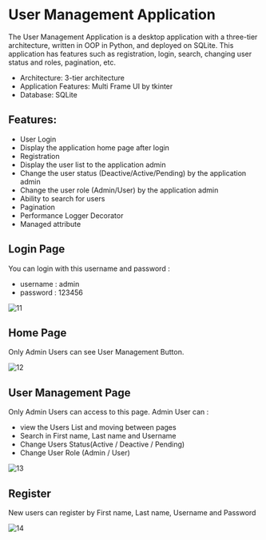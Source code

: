 # User Management Application
The User Management Application is a desktop application with a three-tier architecture, written in OOP in Python, and deployed on SQLite.
This application has features such as registration, login, search, changing user status and roles, pagination, etc.

- Architecture: 3-tier architecture
- Application Features: Multi Frame UI by tkinter
- Database: SQLite

## Features:
- User Login
- Display the application home page after login
- Registration
- Display the user list to the application admin
- Change the user status (Deactive/Active/Pending) by the application admin
- Change the user role (Admin/User) by the application admin
- Ability to search for users
- Pagination
- Performance Logger Decorator
- Managed attribute

## Login Page
You can login with this username and password :
- username : admin
- password : 123456

![11](https://github.com/user-attachments/assets/1f02b0c3-77e4-4b95-b9fe-afc5625cbda3)

## Home Page
Only Admin Users can see User Management Button.

![12](https://github.com/user-attachments/assets/8c9c1961-f6e2-4fbe-b917-dd4c3dde6bde)

## User Management Page
Only Admin Users can access to this page.
Admin User can :
- view the Users List and moving between pages 
- Search in First name, Last name and Username
- Change Users Status(Active / Deactive / Pending)
- Change User Role (Admin / User)

![13](https://github.com/user-attachments/assets/823ddd92-a052-4b3e-a382-6d3ac6679b13)

## Register 
New users can register by First name, Last name, Username and Password

![14](https://github.com/user-attachments/assets/c7c28789-025a-4114-9dcb-2712717e2097)

